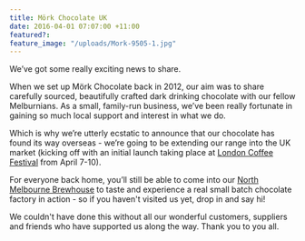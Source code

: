 ```yaml
---
title: Mörk Chocolate UK
date: 2016-04-01 07:07:00 +11:00
featured?:
feature_image: "/uploads/Mork-9505-1.jpg"
---
```


We’ve got some really exciting news to share.

When we set up Mörk Chocolate back in 2012, our aim was to share carefully sourced, beautifully crafted dark drinking chocolate with our fellow Melburnians. As a small, family-run business, we’ve been really fortunate in gaining so much local support and interest in what we do.


Which is why we’re utterly ecstatic to announce that our chocolate has found its way overseas - we’re going to be extending our range into the UK market (kicking off with an initial launch taking place at [London Coffee Festival](http://www.londoncoffeefestival.com) from April 7-10).

For everyone back home, you’ll still be able to come into our [North Melbourne Brewhouse](http://morkchocolate.com.au/find-us/) to taste and experience a real small batch chocolate factory in action - so if you haven't visited us yet, drop in and say hi!

We couldn't have done this without all our wonderful customers, suppliers and friends who have supported us along the way. Thank you to you all.
